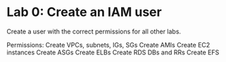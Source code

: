 # Lab 0: Create an IAM user

Create a user with the correct permissions for all other labs.

Permissions:
  Create VPCs, subnets, IGs, SGs
  Create AMIs
  Create EC2 instances
  Create ASGs
  Create ELBs
  Create RDS DBs and RRs
  Create EFS
